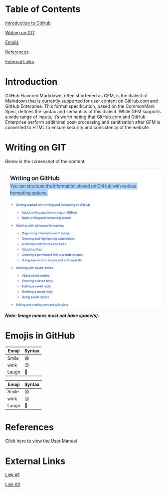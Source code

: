 # Table of Contents
[Introduction to GitHub](#introduction)

[Writing on GIT](#writing-on-git)

[Emojis](#emojis-in-github)

[References](#references)

[External Links](#external-links)


# Introduction
GitHub Flavored Markdown, often shortened as GFM, is the dialect of Markdown that is currently supported for user content on GitHub.com and GitHub Enterprise.
This formal specification, based on the CommonMark Spec, defines the syntax and semantics of this dialect.
While GFM supports a wide range of inputs, it’s worth noting that GitHub.com and GitHub Enterprise perform additional post-processing and sanitization after GFM is converted to HTML to ensure security and consistency of the website. 

# Writing on GIT
Below is the screenshot of the content. 

![Image](Writing_On_Github.png)

**_Note: Image names must not have space(s)._**

# Emojis in GitHub
| Emoji | Syntax |
|-------|--------|
| Smile |  :smile: |
| wink | :wink: |
| Laugh | :rofl: |

| Emoji | Syntax |
|-------|--------|
| Smile  | :smile: |
| wink | :wink: |
| Laugh | :rofl: |

# References
[Click here to view the User Manual](DDSYOverview.pdf)

# External Links

[Link #1](https://github.github.com/gfm/)

[Link #2](https://guides.github.com/features/mastering-markdown/)
